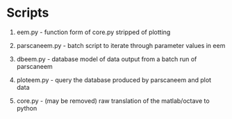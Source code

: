 # Scripts
1. eem.py - function form of core.py stripped of plotting
1. parscaneem.py - batch script to iterate through parameter values in eem
1. dbeem.py - database model of data output from a batch run of parscaneem
1. ploteem.py - query the database produced by parscaneem and plot data

1. core.py - (may be removed) raw translation of the matlab/octave to python